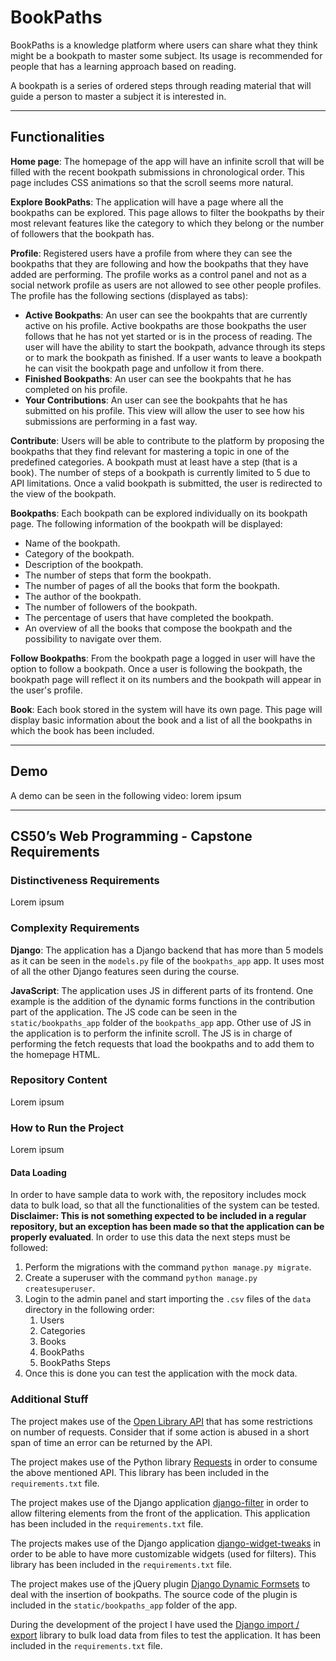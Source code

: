 # BookPaths

BookPaths is a knowledge platform where users can share what they think might be a bookpath to master some subject. Its usage is recommended for people that has a learning approach based on reading.

A bookpath is a series of ordered steps through reading material that will guide a person to master a subject it is interested in.

---

## Functionalities

**Home page**: The homepage of the app will have an infinite scroll that will be filled with the recent bookpath submissions in chronological order. This page includes CSS animations so that the scroll seems more natural.

**Explore BookPaths**: The application will have a page where all the bookpaths can be explored. This page allows to filter the bookpaths by their most relevant features like the category to which they belong or the number of followers that the bookpath has.

**Profile**: Registered users have a profile from where they can see the bookpaths that they are following and how the bookpaths that they have added are performing. The profile works as a control panel and not as a social network profile as users are not allowed to see other people profiles. The profile has the following sections (displayed as tabs):

* **Active Bookpaths**: An user can see the bookpahts that are currently active on his profile. Active bookpaths are those bookpaths the user follows that he has not yet started or is in the process of reading. The user will have the ability to start the bookpath, advance through its steps or to mark the bookpath as finished. If a user wants to leave a bookpath he can visit the bookpath page and unfollow it from there.
* **Finished Bookpaths**: An user can see the bookpahts that he has completed on his profile.
* **Your Contributions**: An user can see the bookpahts that he has submitted on his profile. This view will allow the user to see how his submissions are performing in a fast way.

**Contribute**: Users will be able to contribute to the platform by proposing the bookpaths that they find relevant for mastering a topic in one of the predefined categories. A bookpath must at least have a step (that is a book). The number of steps of a bookpath is currently limited to 5 due to API limitations. Once a valid bookpath is submitted, the user is redirected to the view of the bookpath.

**Bookpaths**: Each bookpath can be explored individually on its bookpath page. The following information of the bookpath will be displayed:

* Name of the bookpath.
* Category of the bookpath.
* Description of the bookpath.
* The number of steps that form the bookpath.
* The number of pages of all the books that form the bookpath.
* The author of the bookpath.
* The number of followers of the bookpath.
* The percentage of users that have completed the bookpath.
* An overview of all the books that compose the bookpath and the possibility to navigate over them.

**Follow Bookpaths**: From the bookpath page a logged in user will have the option to follow a bookpath. Once a user is following the bookpath, the bookpath page will reflect it on its numbers and the bookpath will appear in the user's profile.

**Book**: Each book stored in the system will have its own page. This page will display basic information about the book and a list of all the bookpaths in which the book has been included.

---

## Demo

A demo can be seen in the following video: lorem ipsum

---

## CS50’s Web Programming - Capstone Requirements

### Distinctiveness Requirements

Lorem ipsum

### Complexity Requirements

**Django**: The application has a Django backend that has more than 5 models as it can be seen in the `models.py` file of the `bookpaths_app` app. It uses most of all the other Django features seen during the course.

**JavaScript**: The application uses JS in different parts of its frontend. One example is the addition of the dynamic forms functions in the contribution part of the application. The JS code can be seen in the `static/bookpaths_app` folder of the `bookpaths_app` app. Other use of JS in the application is to perform the infinite scroll. The JS is in charge of performing the fetch requests that load the bookpaths and to add them to the homepage HTML.

### Repository Content

Lorem ipsum

### How to Run the Project

Lorem ipsum

#### Data Loading

In order to have sample data to work with, the repository includes mock data to bulk load, so that all the functionalities of the system can be tested. **Disclaimer: This is not something expected to be included in a regular repository, but an exception has been made so that the application can be properly evaluated**. In order to use this data the next steps must be followed:

1. Perform the migrations with the command `python manage.py migrate`.
2. Create a superuser with the command `python manage.py createsuperuser`.
3. Login to the admin panel and start importing the `.csv` files of the `data` directory in the following order:
   1. Users
   2. Categories
   3. Books
   4. BookPaths
   5. BookPaths Steps
4. Once this is done you can test the application with the mock data.

### Additional Stuff

The project makes use of the [Open Library API](https://openlibrary.org/developers/api) that has some restrictions on number of requests. Consider that if some action is abused in a short span of time an error can be returned by the API.

The project makes use of the Python library [Requests](https://requests.readthedocs.io/en/master/) in order to consume the above mentioned API. This library has been included in the `requirements.txt` file.

The project makes use of the Django application [django-filter](https://django-filter.readthedocs.io/en/stable/index.html) in order to allow filtering elements from the front of the application. This application has been included in the `requirements.txt` file.

The projects makes use of the Django application [django-widget-tweaks](https://pypi.org/project/django-widget-tweaks/) in order to be able to have more customizable widgets (used for filters). This library has been included in the `requirements.txt` file.

The project makes use of the jQuery plugin [Django Dynamic Formsets](https://github.com/elo80ka/django-dynamic-formset) to deal with the insertion of bookpaths. The source code of the plugin is included in the `static/bookpaths_app` folder of the app.

During the development of the project I have used the [Django import / export](https://django-import-export.readthedocs.io/en/stable/) library to bulk load data from files to test the application. It  has been included in the `requirements.txt` file.
